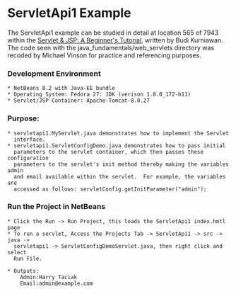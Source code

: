 ServletApi1 Example
====================

The ServletApi1 example can be studied in detail at location 565 of 7943 within
the [Servlet & JSP: A Beginner's Tutorial](https://brainysoftware.com/9781771970327),
written by Budi Kurniawan. The code seen with the java_fundamentals/web_servlets
directory was recoded by Michael Vinson for practice and referencing purposes.

### Development Environment
    * NetBeans 8.2 with Java-EE bundle
    * Operating System: Fedora 27: JDK (verison 1.8.0_172-b11)
    * Servlet/JSP Container: Apache-Tomcat-8.0.27

### Purpose:
    * servletapi1.MyServlet.java demonstrates how to implement the Servlet 
      interface.
    * servletapi1.ServletConfigDemo.java demonstrates how to pass initial
      parameters to the servlet container, which then passes these configuration
      parameters to the servlet's init method thereby making the variables admin
      and email available within the servlet.  For example, the variables are
      accessed as follows: servletConfig.getInitParameter("admin");   


### Run the Project in NetBeans
    * Click the Run -> Run Project, this loads the ServletApi1 index.hmtl page
    * To run a servlet, Access the Projects Tab -> ServletApi1 -> src -> java ->
      servletapi1 -> ServletConfigDemoServlet.java, then right click and select
      Run File.

    * Outputs:
        Admin:Harry Taciak
        Email:admin@example.com